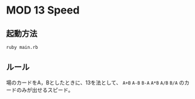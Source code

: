 # MOD 13 Speed

## 起動方法

```sh
ruby main.rb
```

## ルール

場のカードをA，Bとしたときに、13を法として、 `A+B` `A-B` `B-A` `A*B` `A/B` `B/A` のカードのみが出せるスピード。
